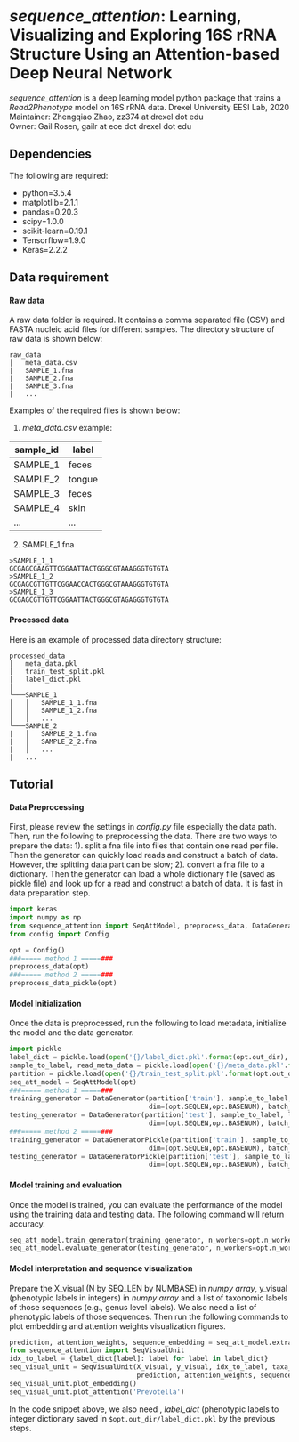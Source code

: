 # *sequence_attention*: Learning, Visualizing and Exploring 16S rRNA Structure Using an Attention-based Deep Neural Network

*sequence_attention* is a deep learning model python package that trains a *Read2Phenotype* model on 16S rRNA data.
Drexel University EESI Lab, 2020        
Maintainer: Zhengqiao Zhao, zz374 at drexel dot edu        
Owner: Gail Rosen, gailr at ece dot drexel dot edu        

## Dependencies
The following are required:    
- python=3.5.4
- matplotlib=2.1.1
- pandas=0.20.3
- scipy=1.0.0
- scikit-learn=0.19.1
- Tensorflow=1.9.0
- Keras=2.2.2

## Data requirement
#### Raw data
A raw data folder is required. It contains a comma separated file (CSV) and FASTA nucleic acid files for different samples. The directory structure of raw data is shown below:
```
raw_data
│   meta_data.csv  
|   SAMPLE_1.fna
|   SAMPLE_2.fna
|   SAMPLE_3.fna
|   ...
```
Examples of the required files is shown below:
1. *meta_data.csv* example:

| sample_id | label  |
|-----------|--------|
| SAMPLE_1  | feces  |
| SAMPLE_2  | tongue |
| SAMPLE_3  | feces  |
| SAMPLE_4  | skin   |
| ...       | ...    |

2. SAMPLE_1.fna
```
>SAMPLE_1_1
GCGAGCGAAGTTCGGAATTACTGGGCGTAAAGGGTGTGTA
>SAMPLE_1_2
GCGAGCGTTGTTCGGAACCACTGGGCGTAAAGGGTGTGTA
>SAMPLE_1_3
GCGAGCGTTGTTCGGAATTACTGGGCGTAGAGGGTGTGTA
```
#### Processed data
Here is an example of processed data directory structure:
```
processed_data
│   meta_data.pkl 
|   train_test_split.pkl
|   label_dict.pkl
│
└───SAMPLE_1
│   │   SAMPLE_1_1.fna
│   │   SAMPLE_1_2.fna
│   │   ...
└───SAMPLE_2
|   │   SAMPLE_2_1.fna
|   │   SAMPLE_2_2.fna
|   │   ...
|   ...
```
## Tutorial
#### Data Preprocessing
First, please review the settings in *config.py* file especially the data path. Then, run the following to preprocessing the data. There are two ways to prepare the data: 1). split a fna file into files that contain one read per file. Then the generator can quickly load reads and construct a batch of data. However, the splitting data part can be slow; 2). convert a fna file to a dictionary. Then the generator can load a whole dictionary file (saved as pickle file) and look up for a read and construct a batch of data. It is fast in data preparation step. 
```python
import keras
import numpy as np
from sequence_attention import SeqAttModel, preprocess_data, DataGenerator, DataGeneratorUnlabeled
from config import Config

opt = Config()
###===== method 1 =====###
preprocess_data(opt)
###===== method 2 =====###
preprocess_data_pickle(opt)
```
#### Model Initialization
Once the data is preprocessed, run the following to load metadata, initialize the model and the data generator. 
```python
import pickle
label_dict = pickle.load(open('{}/label_dict.pkl'.format(opt.out_dir), 'rb')) 
sample_to_label, read_meta_data = pickle.load(open('{}/meta_data.pkl'.format(opt.out_dir), 'rb'))
partition = pickle.load(open('{}/train_test_split.pkl'.format(opt.out_dir), 'rb')) 
seq_att_model = SeqAttModel(opt)
###===== method 1 =====###
training_generator = DataGenerator(partition['train'], sample_to_label, label_dict, 
                                   dim=(opt.SEQLEN,opt.BASENUM), batch_size=opt.batch_size, shuffle=opt.shuffle)
testing_generator = DataGenerator(partition['test'], sample_to_label, label_dict, 
                                   dim=(opt.SEQLEN,opt.BASENUM), batch_size=opt.batch_size, shuffle=opt.shuffle)
###===== method 2 =====###
training_generator = DataGeneratorPickle(partition['train'], sample_to_label, label_dict, 
                                   dim=(opt.SEQLEN,opt.BASENUM), batch_size=opt.batch_size, shuffle=opt.shuffle)
testing_generator = DataGeneratorPickle(partition['test'], sample_to_label, label_dict, 
                                   dim=(opt.SEQLEN,opt.BASENUM), batch_size=opt.batch_size, shuffle=opt.shuffle)

```
#### Model training and evaluation
Once the model is trained, you can evaluate the performance of the model using the training data and testing data. The following command will return accuracy.
```python
seq_att_model.train_generator(training_generator, n_workers=opt.n_workers)
seq_att_model.evaluate_generator(testing_generator, n_workers=opt.n_workers)

```
#### Model interpretation and sequence visualization
Prepare the X_visual (N by SEQ_LEN by NUMBASE) in *numpy array*, y_visual (phenotypic labels in integers) in *numpy array* and a list of taxonomic labels of those sequences (e.g., genus level labels). We also need a list of phenotypic labels of those sequences. Then run the following commands to plot embedding and attention weights visualization figures.
```python
prediction, attention_weights, sequence_embedding = seq_att_model.extract_weigths(X_visual)
from sequence_attention import SeqVisualUnit
idx_to_label = {label_dict[label]: label for label in label_dict}
seq_visual_unit = SeqVisualUnit(X_visual, y_visual, idx_to_label, taxa_label_list, 
                                prediction, attention_weights, sequence_embedding, 'Figures')
seq_visual_unit.plot_embedding()
seq_visual_unit.plot_attention('Prevotella')
```
In the code snippet above, we also need , *label_dict* (phenotypic labels to integer dictionary saved in `$opt.out_dir/label_dict.pkl` by the previous steps.